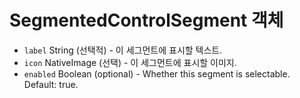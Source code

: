 # SegmentedControlSegment 객체

* `label` String (선택적) - 이 세그먼트에 표시할 텍스트.
* `icon` NativeImage (선택) - 이 세그먼트에 표시할 이미지.
* `enabled` Boolean (optional) - Whether this segment is selectable. Default: true.
